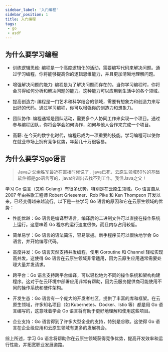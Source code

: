 ```yaml
---
sidebar_label: '入门编程'
sidebar_position: 1
title: 入门编程
tags:
 - go
 - asdf
---
```


## 为什么要学习编程

- 训练逻辑思维: 编程是一个高度逻辑化的活动，需要编写代码来解决问题。通过学习编程，你将能够提高你的逻辑思维能力，并且更加清晰地理解问题。
   
- 增强解决问题的能力: 编程是为了解决问题而存在的。当你学习编程时，你将会习得如何分析和解决问题的能力。这种能力可以应用到生活中的各个领域。


- 提高创造力: 编程是一门艺术和科学结合的领域，需要有想象力和创造力来写出好的代码。通过学习编程，你可以增强你的创造力和想象力。


- 团队协作: 编程通常是团队活动，需要多个人协同工作来实现一个项目。通过参与编程团队，你将会学会如何协作，如何与他人合作来完成一个项目。


- 高薪: 在今天的数字化时代，编程已成为一项重要的技能。学习编程可以使你在就业市场上拥有竞争优势，年薪几十万很容易。

## 为什么要学习go语言
> Java之父余胜军最近在直播时候说了，java已死，云原生领域60%的基础软件都是go语言写的，java培训出去找不到工作。我信Java之父！

学习 Go 语言（又称 Golang）有很多优势，特别是在云原生领域。Go 语言自从 2007 年由谷歌工程师 Robert Griesemer、Rob Pike 和 Ken Thompson 开发以来，已经变得越来越流行。以下是一些学习 Go 语言的原因和它在云原生领域的优势：

- 性能优越：Go 语言是编译型语言，编译后的二进制文件可以直接在操作系统上运行。这意味着 Go 程序的运行速度很快，而且内存占用较低。

- 简单易学：Go 语言的语法简洁，容易掌握。新手程序员可以很快地学会 Go 语言，并开始编写代码。

- 高度并发：Go 语言天然支持并发编程，使用 Goroutine 和 Channel 轻松实现高并发。这使得 Go 语言在云原生领域非常适用，因为云原生应用通常需要处理大量并发请求。

- 跨平台：Go 语言支持跨平台编译，可以轻松地为不同的操作系统和架构构建程序。这对于在云环境中部署应用非常有帮助，因为云服务提供商可能使用不同的操作系统和硬件架构。

- 开发生态：Go 语言有一个庞大的开发者社区，提供了丰富的库和框架。在云原生领域，许多知名项目（如 Kubernetes、Docker、Istio 等）都是用 Go 语言编写的，这意味着学会 Go 语言将有助于更好地理解和使用这些项目。

- 企业支持：Go 语言得到了许多大型企业的支持，特别是谷歌。这使得 Go 语言在企业级应用和云原生领域有更多的发展机会。

综上所述，学习 Go 语言将帮助你在云原生领域获得竞争优势，提高开发效率和运行性能，并拓宽职业发展道路。